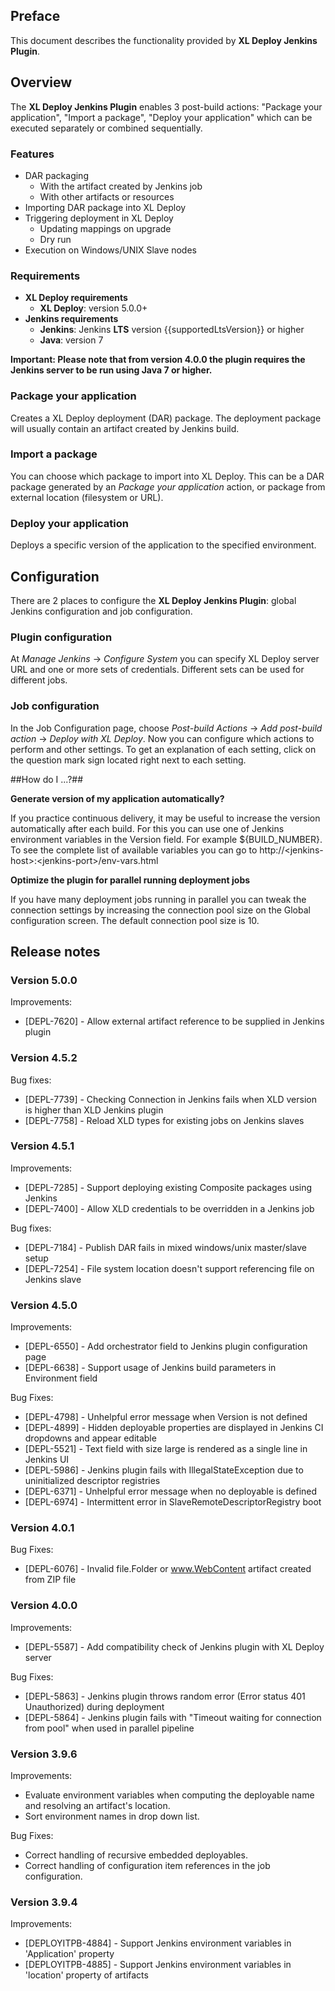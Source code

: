 ## Preface ##

This document describes the functionality provided by **XL Deploy Jenkins Plugin**.

## Overview ##
The **XL Deploy Jenkins Plugin** enables 3 post-build actions: "Package your application", "Import a package", "Deploy your application" which can be executed separately or combined sequentially.

### Features ###

* DAR packaging
	* With the artifact created by Jenkins job
	* With other artifacts or resources
* Importing DAR package into XL Deploy
* Triggering deployment in XL Deploy
    * Updating mappings on upgrade
    * Dry run
* Execution on Windows/UNIX Slave nodes

### Requirements ###

* **XL Deploy requirements**
	* **XL Deploy**: version 5.0.0+
* **Jenkins requirements**
    * **Jenkins**: Jenkins **LTS** version {{supportedLtsVersion}} or higher
    * **Java**: version 7

**Important: Please note that from version 4.0.0 the plugin requires the Jenkins server to be run using Java 7 or higher.**

### Package your application ###

Creates a XL Deploy deployment (DAR) package. The deployment package will usually contain an artifact created by Jenkins build.

### Import a package ###

You can choose which package to import into XL Deploy. This can be a DAR package generated by an *Package your application* action, or package from external location (filesystem or URL).

### Deploy your application ###

Deploys a specific version of the application to the specified environment.

## Configuration ##

There are 2 places to configure the **XL Deploy Jenkins Plugin**: global Jenkins configuration and job configuration.

### Plugin configuration ###

At *Manage Jenkins* -> *Configure System* you can specify XL Deploy server URL and one or more sets of credentials. Different sets can be used for different jobs.

### Job configuration ###

In the Job Configuration page, choose *Post-build Actions* -> *Add post-build action* -> *Deploy with XL Deploy*. Now you can configure which actions to perform and other settings. To get an explanation of each setting, click on the question mark sign located right next to each setting.

##How do I ...?##

**Generate version of my application automatically?**

If you practice continuous delivery, it may be useful to increase the version automatically after each build. For this you can use one of Jenkins environment variables in the Version field. For example ${BUILD_NUMBER}. To see the complete list of available variables you can go to http://\<jenkins-host\>:\<jenkins-port\>/env-vars.html

**Optimize the plugin for parallel running deployment jobs**

If you have many deployment jobs running in parallel you can tweak the connection settings by increasing the connection pool size on the Global configuration screen. The default connection pool size is 10.

## Release notes ##

### Version 5.0.0 ##

Improvements:

* [DEPL-7620] - Allow external artifact reference to be supplied in Jenkins plugin

### Version 4.5.2 ###

Bug fixes:

* [DEPL-7739] - Checking Connection in Jenkins fails when XLD version is higher than XLD Jenkins plugin
* [DEPL-7758] - Reload XLD types for existing jobs on Jenkins slaves

### Version 4.5.1 ##

Improvements:

* [DEPL-7285] - Support deploying existing Composite packages using Jenkins
* [DEPL-7400] - Allow XLD credentials to be overridden in a Jenkins job

Bug fixes:
    
* [DEPL-7184] - Publish DAR fails in mixed windows/unix master/slave setup
* [DEPL-7254] - File system location doesn't support referencing file on Jenkins slave

### Version 4.5.0 ###

Improvements:

* [DEPL-6550] - Add orchestrator field to Jenkins plugin configuration page
* [DEPL-6638] - Support usage of Jenkins build parameters in Environment field

Bug Fixes:

* [DEPL-4798] - Unhelpful error message when Version is not defined
* [DEPL-4899] - Hidden deployable properties are displayed in Jenkins CI dropdowns and appear editable
* [DEPL-5521] - Text field with size large is rendered as a single line in Jenkins UI
* [DEPL-5986] - Jenkins plugin fails with IllegalStateException due to uninitialized descriptor registries
* [DEPL-6371] - Unhelpful error message when no deployable is defined
* [DEPL-6974] - Intermittent error in SlaveRemoteDescriptorRegistry boot

### Version 4.0.1 ###

Bug Fixes:

* [DEPL-6076] - Invalid file.Folder or www.WebContent artifact created from ZIP file

### Version 4.0.0 ###

Improvements:

* [DEPL-5587] - Add compatibility check of Jenkins plugin with XL Deploy server

Bug Fixes:

* [DEPL-5863] - Jenkins plugin throws random error (Error status 401 Unauthorized) during deployment
* [DEPL-5864] - Jenkins plugin fails with "Timeout waiting for connection from pool" when used in parallel pipeline

### Version 3.9.6 ###

Improvements:

* Evaluate environment variables when computing the deployable name and resolving an artifact's location.
* Sort environment names in drop down list.

Bug Fixes:

* Correct handling of recursive embedded deployables.
* Correct handling of configuration item references in the job configuration.

### Version 3.9.4 ###

Improvements:

* [DEPLOYITPB-4884] - Support Jenkins environment variables in 'Application' property
* [DEPLOYITPB-4885] - Support Jenkins environment variables in 'location' property of artifacts
